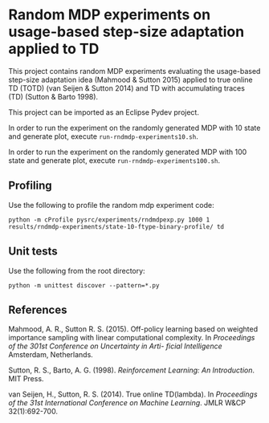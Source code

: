 # Random MDP experiments on usage-based step-size adaptation applied to TD


This project contains random MDP experiments evaluating the usage-based step-size adaptation idea (Mahmood & Sutton 2015) applied to true online TD (TOTD) (van Seijen & Sutton 2014) and TD with accumulating traces (TD) (Sutton & Barto 1998).

This project can be imported as an Eclipse Pydev project.

In order to run the experiment on the randomly generated MDP with 10 state and generate plot, execute `run-rndmdp-experiments10.sh`.

In order to run the experiment on the randomly generated MDP with 100 state and generate plot, execute `run-rndmdp-experiments100.sh`.

## Profiling

Use the following to profile the random mdp experiment code:

`python -m cProfile pysrc/experiments/rndmdpexp.py 1000 1 results/rndmdp-experiments/state-10-ftype-binary-profile/ td`

## Unit tests

Use the following from the root directory:

`python -m unittest discover --pattern=*.py`

## References

Mahmood, A. R., Sutton R. S. (2015). Off-policy learning based on weighted importance sampling with linear computational complexity. In *Proceedings of the 301st Conference on Uncertainty in Arti- ficial Intelligence* Amsterdam, Netherlands.

Sutton, R. S., Barto, A. G. (1998). *Reinforcement Learning: An Introduction*. MIT Press.

van Seijen, H., Sutton, R. S. (2014). True online TD(lambda). In *Proceedings of the 31st International Conference on Machine Learning*. JMLR W&CP 32(1):692-700.

